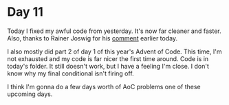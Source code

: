 # Day 11

Today I fixed my awful code from yesterday. It's now far cleaner and faster. Also, thanks to Rainer Joswig for his [comment](https://github.com/TomLisankie/Learning-Lisp/commit/eb70c74a10ea231d29f38b2ff0b422aa471cf9de#r31608966) earlier today.

I also mostly did part 2 of day 1 of this year's Advent of Code. This time, I'm not exhausted and my code is far nicer the first time around. Code is in today's folder. It still doesn't work, but I have a feeling I'm close. I don't know why my final conditional isn't firing off.

I think I'm gonna do a few days worth of AoC problems one of these upcoming days.
